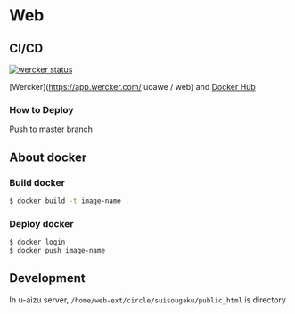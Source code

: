 # Web

## CI/CD
[![wercker status](https://app.wercker.com/status/a386b6de7bd42d67565fc6a8c3bd284c/m/master "wercker status")](https://app.wercker.com/project/byKey/a386b6de7bd42d67565fc6a8c3bd284c)

[Wercker](https://app.wercker.com/ uoawe / web) and [Docker Hub](https://hub.docker.com/r/uoawe/web)

### How to Deploy
Push to master branch

## About docker

### Build docker
```sh
$ docker build -t image-name .
```

### Deploy docker
```sh
$ docker login
$ docker push image-name
```

## Development
In u-aizu server,
`/home/web-ext/circle/suisougaku/public_html` is directory
